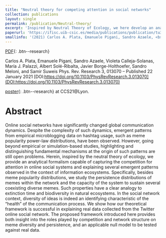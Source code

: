 ```yaml
---
title: "Neutral theory for competing attention in social networks"
collection: publications
layout: single
permalink: /publication/Neutral-theory/
excerpt: 'Inspired by Neutral Theory of Ecology, we here develop an analytical null model for competing attention and memes diversity in social networks starting and we analytically compute several new quantities of interest to characterize communication dynamics.'
paperurl: 'https://ifisc.uib-csic.es/media/publications/publication/tu3DzugxQjKJsAA-Q1ChcQ.pdf'
smallinfo: '(2021) Carlos A. Plata, Emanuele Pigani, Sandro Azaele, <b>Calleja Solanas, V.</b>, María J. Palazzi, Albert Solé-Ribalta, Javier Borge-Holthoefer, Sandro Meloni, and Samir Suweis   <b><i>Phys. Rev. Research</i></b>'
---
```


[PDF](https://journals.aps.org/prresearch/pdf/10.1103/PhysRevResearch.3.013070){: .btn--research}

Carlos A. Plata, Emanuele Pigani, Sandro Azaele, Violeta Calleja-Solanas, María J. Palazzi, Albert Solé-Ribalta, Javier Borge-Holthoefer, Sandro Meloni, and Samir Suweis
Phys. Rev. Research 3, 013070 – Published 22 January 2021 [DOI:https://doi.org/10.1103/PhysRevResearch.3.013070](DOI:https://doi.org/10.1103/PhysRevResearch.3.013070)

[poster]([#Buttons](https://violetavivi.github.io/files/posterCCSLyon.pdf)){: .btn--research} at CCS21@Lyon.

# Abstract
Online social networks have significantly changed global communication dynamics. Despite the complexity of
such dynamics, emergent patterns from empirical microblogging data on hashtag usage, such as meme popularity
power-law distributions, have been observed. However, going beyond empirical or simulation-based studies,
highlighting and distinguishing fundamental mechanisms at the origin of such patterns are still open problems.
Herein, inspired by the neutral theory of ecology, we provide an analytical formalism capable of capturing
the competition for attention in online social systems and explaining several emergent patterns observed in the
context of information ecosystems. Specifically, besides meme popularity distributions, we study the persistence
distributions of memes within the network and the capacity of the system to sustain several coexisting diverse
memes. Such properties have a clear analogy to extinction time and biodiversity in natural ecosystems. In
the social network context, diversity of ideas is indeed an identifying characteristic of the “health” of the
communication process. We show how our theoretical framework is successful in explaining real data collected
from the Twitter online social network. The proposed framework introduced here provides both insight into the
roles played by competition and network structure on meme diversity and persistence, and an applicable null
model to be tested against real data.


